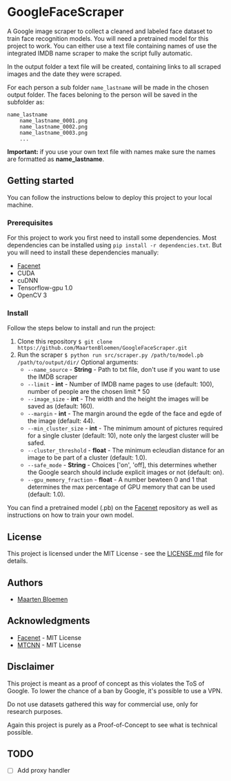 # GoogleFaceScraper
A Google image scraper to collect a cleaned and labeled face dataset to train face recognition models. You will need a pretrained model for this project to work.
You can either use a text file containing names of use the integrated IMDB name scraper to make the script fully automatic.

In the output folder a text file will be created, containing links to all scraped images and the date they were scraped.

For each person a sub folder `name_lastname` will be made in the chosen output folder. The faces beloning to the person will be saved in the subfolder as:
```
name_lastname
	name_lastname_0001.png
	name_lastname_0002.png
	name_lastname_0003.png
	...
```

**Important:** if you use your own text file with names make sure the names are formatted as **name_lastname**.

## Getting started
You can follow the instructions below to deploy this project to your local machine.

### Prerequisites
For this project to work you first need to install some dependencies. Most dependencies can be installed using `pip install -r dependencies.txt`. But you will need to install these dependencies manually:

* [Facenet](https://github.com/davidsandberg/facenet)
* CUDA
* cuDNN
* Tensorflow-gpu 1.0
* OpenCV 3

### Install
Follow the steps below to install and run the project:
1. Clone this repository `$ git clone https://github.com/MaartenBloemen/GoogleFaceScraper.git`
2. Run the scraper `$ python run src/scraper.py /path/to/model.pb /path/to/output/dir/`
	Optional arguments:
	*  `--name_source` - **String** - Path to txt file, don't use if you want to use the IMDB scraper
	*  `--limit` - **int** - Number of IMDB name pages to use (default: 100), number of people are the chosen limit * 50
	*  `--image_size` - **int** - The width and the height the images will be saved as (default: 160).
	* `--margin` - **int** - The margin around the egde of the face and egde of the image (default: 44).
	* `--min_cluster_size` - **int** - The minimum amount of pictures required for a single cluster (default: 10), note only the largest cluster will be safed.
	* `--cluster_threshold` - **float** - The minimum ecleudian distance for an image to be part of a cluster (default: 1.0).
	* `--safe_mode` - **String** - Choices ['on', 'off], this determines whether the Google search should include explicit images or not (default: on).
	* `--gpu_memory_fraction` - **float** - A number bewteen 0 and 1 that determines the max percentage of GPU memory that can be used (default: 1.0).
	
You can find a pretrained model (.pb) on the [Facenet](https://github.com/davidsandberg/facenet) repository as well as instructions on how to train your own model.

## License
This project is licensed under the MIT License - see the [LICENSE.md](https://github.com/MaartenBloemen/GoogleFaceScraper/blob/master/LICENSE.md)  file for details.

## Authors
* [Maarten Bloemen](https://github.com/MaartenBloemen) 

## Acknowledgments
* [Facenet](https://github.com/davidsandberg/facenet) - MIT License
* [MTCNN](https://github.com/kpzhang93/MTCNN_face_detection_alignment) - MIT License

## Disclaimer
This project is meant as a proof of concept as this violates the ToS of Google. To lower the chance of a ban by Google, it's possible to use a VPN.

Do not use datasets gathered this way for commercial use, only for research purposes.

Again this project is purely as a Proof-of-Concept to see what is technical possible.

## TODO
- [ ] Add proxy handler
